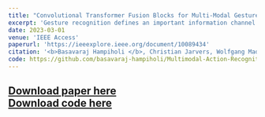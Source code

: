```yaml
---
title: "Convolutional Transformer Fusion Blocks for Multi-Modal Gesture Recognition"
excerpt: 'Gesture recognition defines an important information channel in human-computer interaction. Intuitively, combining inputs from multiple modalities improves the recognition rate. In this work, we explore multi-modal video-based gesture recognition tasks by fusing spatio-temporal representation of relevant distinguishing features from different modalities. We present a self-attention based transformer fusion architecture to distill the knowledge from different modalities in two-stream convolutional neural networks (CNNs). For this, we introduce convolutions into the self-attention function and design the Convolutional Transformer Fusion Blocks (CTFB) for multi-modal data fusion. These fusion blocks can be easily added at different abstraction levels of the feature hierarchy in existing two-stream CNNs. In addition, the information exchange between two-stream CNNs along the feature hierarchy has so far been barely explored. We propose and evaluate different architectures for multi-level fusion pathways using CTFB to gain insights into the information flow between both streams.'
date: 2023-03-01
venue: 'IEEE Access'
paperurl: 'https://ieeexplore.ieee.org/document/10089434'
citation: '<b>Basavaraj Hampiholi </b>, Christian Jarvers, Wolfgang Mader, Heiko Neumann (2023). &quot;Convolutional Transformer Fusion Blocks for Multi-Modal Gesture Recognition&quot; , <i> IEEE Access </i> 2023'
code: https://github.com/basavaraj-hampiholi/Multimodal-Action-Recognition
---
```

[Download paper here](https://ieeexplore.ieee.org/document/10089434) \
[Download code here](https://github.com/basavaraj-hampiholi/Multimodal-Action-Recognition)
---

